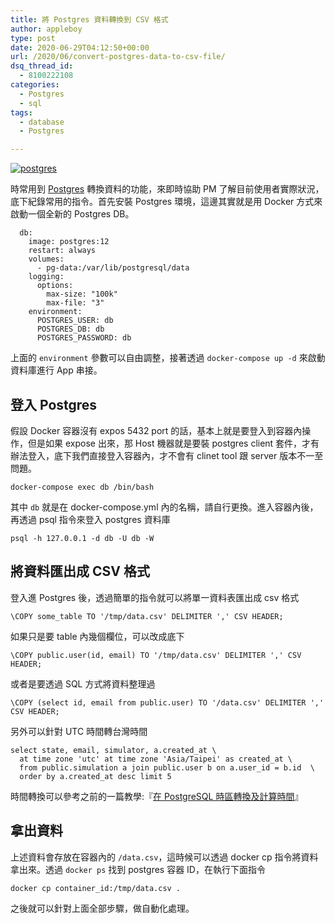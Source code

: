 ```yaml
---
title: 將 Postgres 資料轉換到 CSV 格式
author: appleboy
type: post
date: 2020-06-29T04:12:50+00:00
url: /2020/06/convert-postgres-data-to-csv-file/
dsq_thread_id:
  - 8100222108
categories:
  - Postgres
  - sql
tags:
  - database
  - Postgres

---
```

[![postgres][1]][2]

時常用到 [Postgres][3] 轉換資料的功能，來即時協助 PM 了解目前使用者實際狀況，底下紀錄常用的指令。首先安裝 Postgres 環境，這邊其實就是用 Docker 方式來啟動一個全新的 Postgres DB。

<pre><code class="language-yaml">  db:
    image: postgres:12
    restart: always
    volumes:
      - pg-data:/var/lib/postgresql/data
    logging:
      options:
        max-size: "100k"
        max-file: "3"
    environment:
      POSTGRES_USER: db
      POSTGRES_DB: db
      POSTGRES_PASSWORD: db</code></pre>

上面的 `environment` 參數可以自由調整，接著透過 `docker-compose up -d` 來啟動資料庫進行 App 串接。

<!--more-->

## 登入 Postgres

假設 Docker 容器沒有 expos 5432 port 的話，基本上就是要登入到容器內操作，但是如果 expose 出來，那 Host 機器就是要裝 postgres client 套件，才有辦法登入，底下我們直接登入容器內，才不會有 clinet tool 跟 server 版本不一至問題。

<pre><code class="language-bash">docker-compose exec db /bin/bash</code></pre>

其中 `db` 就是在 docker-compose.yml 內的名稱，請自行更換。進入容器內後，再透過 psql 指令來登入 postgres 資料庫

<pre><code class="language-bash">psql -h 127.0.0.1 -d db -U db -W</code></pre>

## 將資料匯出成 CSV 格式

登入進 Postgres 後，透過簡單的指令就可以將單一資料表匯出成 csv 格式

<pre><code class="language-bash">\COPY some_table TO '/tmp/data.csv' DELIMITER ',' CSV HEADER;</code></pre>

如果只是要 table 內幾個欄位，可以改成底下

<pre><code class="language-bash">\COPY public.user(id, email) TO '/tmp/data.csv' DELIMITER ',' CSV HEADER;</code></pre>

或者是要透過 SQL 方式將資料整理過

<pre><code class="language-bash">\COPY (select id, email from public.user) TO '/data.csv' DELIMITER ',' CSV HEADER;</code></pre>

另外可以針對 UTC 時間轉台灣時間

<pre><code class="language-sql">select state, email, simulator, a.created_at \
  at time zone 'utc' at time zone 'Asia/Taipei' as created_at \
  from public.simulation a join public.user b on a.user_id = b.id  \
  order by a.created_at desc limit 5</code></pre>

時間轉換可以參考之前的一篇教學:『[在 PostgreSQL 時區轉換及計算時間][4]』

## 拿出資料

上述資料會存放在容器內的 `/data.csv`，這時候可以透過 docker cp 指令將資料拿出來。透過 `docker ps` 找到 postgres 容器 ID，在執行下面指令

<pre><code class="language-bash">docker cp container_id:/tmp/data.csv .</code></pre>

之後就可以針對上面全部步驟，做自動化處理。

 [1]: https://lh3.googleusercontent.com/vbqq3rLa3xH1e2c1snKm4u0hhkm4mYaT7IRpVBQC22AYa_9xbzuCois2EXQT7-RvZNofhz2TJpz0-Wlfrs870jAn3fyfove-6uF_I8cSe89jI-zmq8BQ2XQS1_hRZJN5587iNVG6pvY=w400 "postgres"
 [2]: https://lh3.googleusercontent.com/vbqq3rLa3xH1e2c1snKm4u0hhkm4mYaT7IRpVBQC22AYa_9xbzuCois2EXQT7-RvZNofhz2TJpz0-Wlfrs870jAn3fyfove-6uF_I8cSe89jI-zmq8BQ2XQS1_hRZJN5587iNVG6pvY=w1920-h1080 "postgres"
 [3]: https://www.postgresql.org/ "Postgres"
 [4]: https://blog.wu-boy.com/2018/09/converting-timestamp-to-timestamp-in-a-specific-time-zone-in-postgres/ "在 PostgreSQL 時區轉換及計算時間"